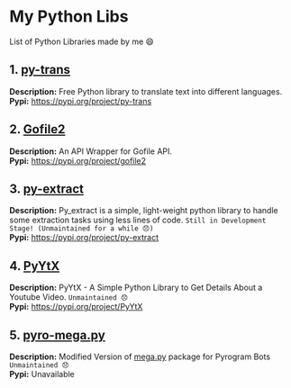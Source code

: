 # My Python Libs
List of Python Libraries made by me 😄

## 1. [py-trans](https://github.com/Itz-fork/py-trans)

**Description:** Free Python library to translate text into different languages. </br>
**Pypi:** https://pypi.org/project/py-trans


## 2. [Gofile2](https://github.com/Itz-fork/Gofile2)

**Description:** An API Wrapper for Gofile API. </br>
**Pypi:** https://pypi.org/project/gofile2


## 3. [py-extract](https://github.com/Itz-fork/py-extract)

**Description:** Py_extract is a simple, light-weight python library to handle some extraction tasks using less lines of code. `Still in Development Stage! (Unmaintained for a while 😞)` </br>
**Pypi:** https://pypi.org/project/py-extract


## 4. [PyYtX](https://github.com/Itz-fork/PyYtX)

**Description:** PyYtX - A Simple Python Library to Get Details About a Youtube Video. `Unmaintained 😞` </br>
**Pypi:** https://pypi.org/project/PyYtX


## 5. [pyro-mega.py](https://github.com/Itz-fork/pyro-mega.py)

**Description:** Modified Version of [mega.py](https://github.com/odwyersoftware/mega.py) package for Pyrogram Bots `Unmaintained 😞` </br>
**Pypi:** Unavailable
